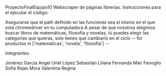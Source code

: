 ProyectoFinalEquipo10 Webscraper de páginas librerías.
Instrucciones para el ejecutar el código:

Asegurarse que el path definido en las funciones sea el mismo en el que está chromedriver en tu computadora A pesar de que nosotros elegimos buscar libros de matemáticas, filosofía y novelas, tú puedes elegir las categorías que quieras, solo tienes que cambiarlo en el ciclo -- for productos in ['matematicas', 'novela', 'filosofia'] --

Integrantes:

Jiménez García Angel Uriel
López Sebastián Liliana Fernanda
Mier Fenoglio Sofía
Rojas Mora Valentina Regina
